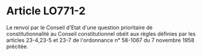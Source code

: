 # Article LO771-2

Le renvoi par le Conseil d'Etat d'une question prioritaire de constitutionnalité au Conseil constitutionnel obéit aux règles définies par les articles 23-4,23-5 et 23-7 de l'ordonnance n° 58-1067 du 7 novembre 1958 précitée.
